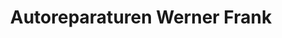 ---
title: "Autoreparaturen Werner Frank"
url: /borgholzhausen/autoreparaturen-werner-frank/
shop: Autowerkstatt
---